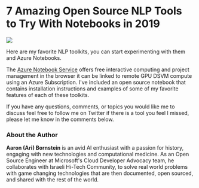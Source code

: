 # 7 Amazing Open Source NLP Tools to Try With Notebooks in 2019

![](https://cdn-images-1.medium.com/max/1200/1*qsRJFHCxC0edtLuZeoUi4g.png)

Here are my favorite NLP toolkits, you can start experimenting with them and Azure Notebooks.

The [Azure Notebook Service](https://docs.microsoft.com/azure/notebooks/?WT.mc_id=aiml-0000-abornst) offers free interactive computing and project management in the browser it can be linked to remote GPU DSVM compute using an Azure Subscription. I've included an open source notebook that contains installation instructions and examples of some of my favorite features of each of these toolkits.

If you have any questions, comments, or topics you would like me to discuss feel free to follow me on Twitter if there is a tool you feel I missed, please let me know in the comments below.

### About the Author
**Aaron (Ari) Bornstein** is an avid AI enthusiast with a passion for history, engaging with new technologies and computational medicine. As an Open Source Engineer at Microsoft's Cloud Developer Advocacy team, he collaborates with Israeli Hi-Tech Community, to solve real world problems with game changing technologies that are then documented, open sourced, and shared with the rest of the world.
